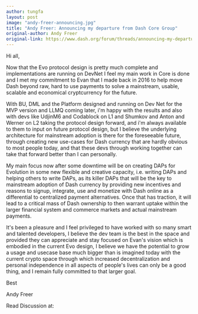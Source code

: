 ```yaml
---
author: tungfa
layout: post
image: "andy-freer-announcing.jpg"
title: "Andy Freer: Announcing my departure from Dash Core Group"
original-author: Andy Freer
original-link: https://www.dash.org/forum/threads/announcing-my-departure-from-dash-core-group.41822/
---
```



Hi all,

Now that the Evo protocol design is pretty much complete and implementations are running on DevNet I feel my main work in Core is done and I met my commitment to Evan that I made back in 2016 to help move Dash beyond raw, hard to use payments to solve a mainstream, usable, scalable and economical cryptcurrency for the future.

With BU, DML and the Platform designed and running on Dev Net for the MVP version and LLMQ coming later, i'm happy with the results and also with devs like UdjinM6 and Codablock on L1 and Shumkov and Anton and Werner on L2 taking the protocol design forward, and i'm always available to them to input on future protocol design, but I believe the underlying architecture for mainstream adoption is there for the foreseeable future, through creating new use-cases for Dash currency that are hardly obvious to most people today, and that these devs through working together can take that forward better than I can personally.

My main focus now after some downtime will be on creating DAPs for Evolution in some new flexible and creative capacity, i.e. writing DAPs and helping others to write DAPs, as its killer DAPs that will be the key to mainstream adoption of Dash currency by providing new incentives and reasons to signup, integrate, use and monetize with Dash online as a differential to centralized payment alternatives. Once that has traction, it will lead to a critical mass of Dash ownership to then warrant uptake within the larger financial system and commerce markets and actual mainstream payments.

It's been a pleasure and I feel privileged to have worked with so many smart and talented developers, I believe the dev team is the best in the space and provided they can appreciate and stay focused on Evan's vision which is embodied in the current Evo design, I believe we have the potential to grow a usage and usecase base much bigger than is imagined today with the current crypto space through which increased decentralization and personal independence in all aspects of people's lives can only be a good thing, and I remain fully committed to that larger goal.

Best

Andy Freer

Read Discussion at: